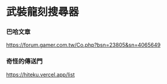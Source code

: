 # 武裝龍刻搜尋器 

### 巴哈文章
https://forum.gamer.com.tw/Co.php?bsn=23805&sn=4065649<br>

### 奇怪的傳送門
https://hiteku.vercel.app/list<br>
